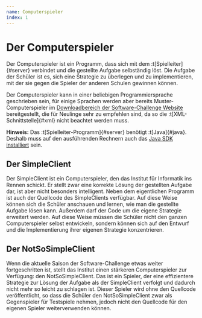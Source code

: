 ```yaml
---
name: Computerspieler
index: 1
---
```


# Der Computerspieler

Der Computerspieler ist ein Programm, 
dass sich mit dem :t[Spielleiter]{#server} verbindet 
und die gestellte Aufgabe selbständig löst.
Die Aufgabe der Schüler ist es,
sich eine Strategie zu überlegen und zu implementieren,
mit der sie gegen die Spieler der anderen Schulen gewinnen können.

Der Computerspieler kann in einer beliebigen Programmiersprache geschrieben sein,
für einige Sprachen werden aber bereits Muster-Computerspieler 
im [Downloadbereich der Software-Challenge Website](https://software-challenge.de/dokumentation-und-material) bereitgestellt,
die für Neulinge sehr zu empfehlen sind,
da so die :t[XML-Schnittstelle]{#xml} nicht beachtet werden muss.

**Hinweis:** Das :t[Spielleiter-Programm]{#server} benötigt :t[Java]{#java}.
Deshalb muss auf den ausführenden Rechnern 
auch das [Java SDK installiert](entwicklung/installation-von-java) sein.

## Der SimpleClient

Der SimpleClient ist ein Computerspieler, den das Institut für
Informatik ins Rennen schickt. Er stellt zwar eine korrekte Lösung der
gestellten Aufgabe dar, ist aber nicht besonders intelligent. Neben dem
eigentlichen Programm ist auch der Quellcode des SimpleClients
verfügbar. Auf diese Weise können sich die Schüler anschauen und lernen,
wie man die gestellte Aufgabe lösen kann. Außerdem darf der Code um die
eigene Strategie erweitert werden. Auf diese Weise müssen die Schüler
nicht den ganzen Computerspieler selbst entwickeln, sondern können sich
auf den Entwurf und die Implementierung ihrer eigenen Strategie
konzentrieren.

## Der NotSoSimpleClient

Wenn die aktuelle Saison der Software-Challenge etwas weiter
fortgeschritten ist, stellt das Institut einen stärkeren Computerspieler
zur Verfügung: den NotSoSimpleClient. Das ist ein Spieler, der eine
effizientere Strategie zur Lösung der Aufgabe als der SimpleClient
verfolgt und dadurch nicht mehr so leicht zu schlagen ist. Dieser
Spieler wird ohne den Quellcode veröffentlicht, so dass die Schüler den
NotSoSimpleClient zwar als Gegenspieler für Testspiele nehmen, jedoch
nicht den Quellcode für den eigenen Spieler weiterverwenden können.
